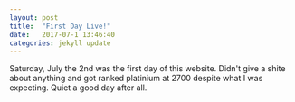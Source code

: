 ```yaml
---
layout: post
title:  "First Day Live!"
date:   2017-07-1 13:46:40
categories: jekyll update
---
```


Saturday, July the 2nd was the first day of this website. Didn't give a shite about anything and got ranked platinium at 2700
despite what I was expecting.
Quiet a good day after all.

[jekyll]:      http://jekyllrb.com
[jekyll-gh]:   https://github.com/jekyll/jekyll
[jekyll-help]: https://github.com/jekyll/jekyll-help
